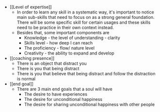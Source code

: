- [[Level of expertise]]
    - In order to learn any skill in a systematic way, it's important to notice main sub-skills that need to focus on as a strong general foundation. There will be some specific skill for certain usages and these skills need to be practice in their own context instead.
    - Besides that, some important components are
        - Knowledge - the level of understanding - clarity
        - Skills level - how deep I can reach 
        - The proficiency - flow/ nature level
        - Creativity - the ability to expand and develop
- [[coaching presence]]
    - There is an object that distract you
    - There is you that being distract
    - There is you that believe that being distract and follow the distraction is normal
- [[end goal]]
    - There are 3 main end goals that a soul will have
        - The desire to have experiences
        - The desire for unconditional happiness
        - The desire for sharing unconditional happiness with other people
